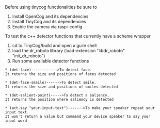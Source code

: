 Before using tinycog functionalities be sure to

  1. Install OpenCog and its dependencies 
  2. Install TinyCog and its dependencies
  3. Enable the camera via raspi-config
  
To test the c++ detector functions that currently have a scheme wrapper
  1. cd to TinyCog/build and open a guile shell
  2. load the dr_roboto library
    (load-extension "libdr_roboto" "init_dr_roboto")
  3. Run some available detector functions
  
    * (det-face)------------>To detect face.
    It returns the size and positions of faces detected
    
    * (det-face-smaile)------>To detect smile.
    It returns the size and positions of smiles detected
    
    * (det-salient-point)----->To detect a saliency.
    It returns the position where saliency is detected
    
    * (act-say "your-input-text")------->To make your speaker repeat your input text.
    It won't return a value but command your device speaker to say your input word
    

